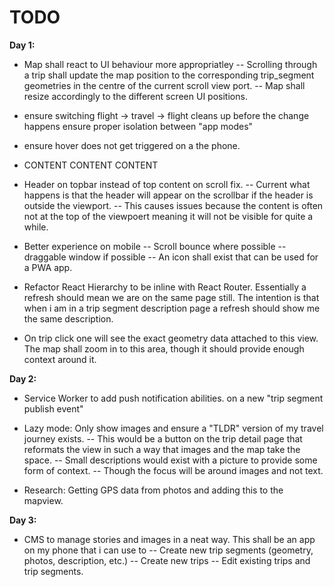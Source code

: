 

# TODO

**Day 1:**

- Map shall react to UI behaviour more appropriatley
-- Scrolling through a trip shall update the map position to the corresponding trip_segment geometries in the centre of the current scroll view port. 
-- Map shall resize accordingly to the different screen UI positions.

- ensure switching flight -> travel -> flight cleans up before the change happens ensure proper isolation between "app modes"

- ensure hover does not get triggered on a the phone. 

- CONTENT CONTENT CONTENT

- Header on topbar instead of top content on scroll fix. 
-- Current what happens is that the header will appear on the scrollbar if the header is outside the viewport. 
-- This causes issues because the content is often not at the top of the viewpoert meaning it will not be visible for quite a while.

- Better experience on mobile
-- Scroll bounce where possible
-- draggable window if possible
-- An icon shall exist that can be used for a PWA app. 

- Refactor React Hierarchy to be inline with React Router. Essentially a refresh should mean we are on the same page still. The intention is that when i am in a trip segment description page a refresh should show me the same description. 

- On trip click one will see the exact geometry data attached to this view. The map shall zoom in to this area, though it should provide enough context around it. 

**Day 2:**

- Service Worker to add push notification abilities. on a new "trip segment publish event"

- Lazy mode: Only show images and ensure a "TLDR" version of my travel journey exists. 
-- This would be a button on the trip detail page that reformats the view in such a way that images and the map take the space. 
-- Small descriptions would exist with a picture to provide some form of context. 
-- Though the focus will be around images and not text. 

- Research: Getting GPS data from photos and adding this to the mapview. 

**Day 3:**

- CMS to manage stories and images in a neat way. This shall be an app on my phone that i can use to
-- Create new trip segments (geometry, photos, description, etc.)
-- Create new trips
-- Edit existing trips and trip segments.